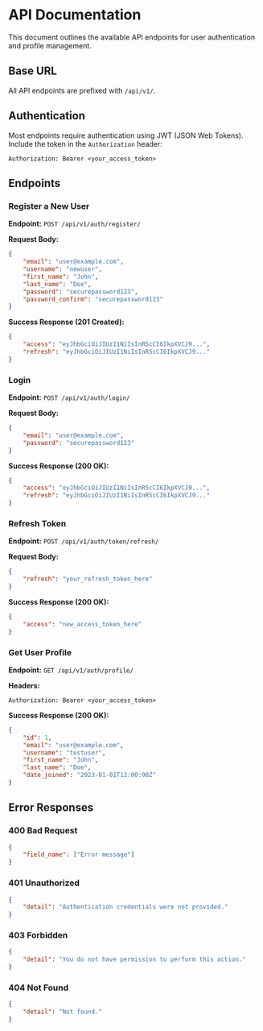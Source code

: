 # API Documentation

This document outlines the available API endpoints for user authentication and profile management.

## Base URL
All API endpoints are prefixed with `/api/v1/`.

## Authentication
Most endpoints require authentication using JWT (JSON Web Tokens). Include the token in the `Authorization` header:

```
Authorization: Bearer <your_access_token>
```

## Endpoints

### Register a New User

**Endpoint:** `POST /api/v1/auth/register/`

**Request Body:**
```json
{
    "email": "user@example.com",
    "username": "newuser",
    "first_name": "John",
    "last_name": "Doe",
    "password": "securepassword123",
    "password_confirm": "securepassword123"
}
```

**Success Response (201 Created):**
```json
{
    "access": "eyJhbGciOiJIUzI1NiIsInR5cCI6IkpXVCJ9...",
    "refresh": "eyJhbGciOiJIUzI1NiIsInR5cCI6IkpXVCJ9..."
}
```

### Login

**Endpoint:** `POST /api/v1/auth/login/`

**Request Body:**
```json
{
    "email": "user@example.com",
    "password": "securepassword123"
}
```

**Success Response (200 OK):**
```json
{
    "access": "eyJhbGciOiJIUzI1NiIsInR5cCI6IkpXVCJ9...",
    "refresh": "eyJhbGciOiJIUzI1NiIsInR5cCI6IkpXVCJ9..."
}
```

### Refresh Token

**Endpoint:** `POST /api/v1/auth/token/refresh/`

**Request Body:**
```json
{
    "refresh": "your_refresh_token_here"
}
```

**Success Response (200 OK):**
```json
{
    "access": "new_access_token_here"
}
```

### Get User Profile

**Endpoint:** `GET /api/v1/auth/profile/`

**Headers:**
```
Authorization: Bearer <your_access_token>
```

**Success Response (200 OK):**
```json
{
    "id": 1,
    "email": "user@example.com",
    "username": "testuser",
    "first_name": "John",
    "last_name": "Doe",
    "date_joined": "2023-01-01T12:00:00Z"
}
```

## Error Responses

### 400 Bad Request
```json
{
    "field_name": ["Error message"]
}
```

### 401 Unauthorized
```json
{
    "detail": "Authentication credentials were not provided."
}
```

### 403 Forbidden
```json
{
    "detail": "You do not have permission to perform this action."
}
```

### 404 Not Found
```json
{
    "detail": "Not found."
}
```
